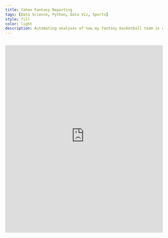 ```yaml
---
title: Yahoo Fantasy Reporting
tags: [Data Science, Python, Data Viz, Sports]
style: fill
color: light
description: Automating analyses of how my fantasy basketball team is doing.
---
```


<br>

<iframe src="https://raw.githubusercontent.com/yontartu/yahoo-fantasy-reporting/main/ex_plot.html"
    sandbox="allow-same-origin allow-scripts"
    width="100%"
    height="600"
    scrolling="no"
    seamless="seamless"
    frameborder="0">
</iframe>  